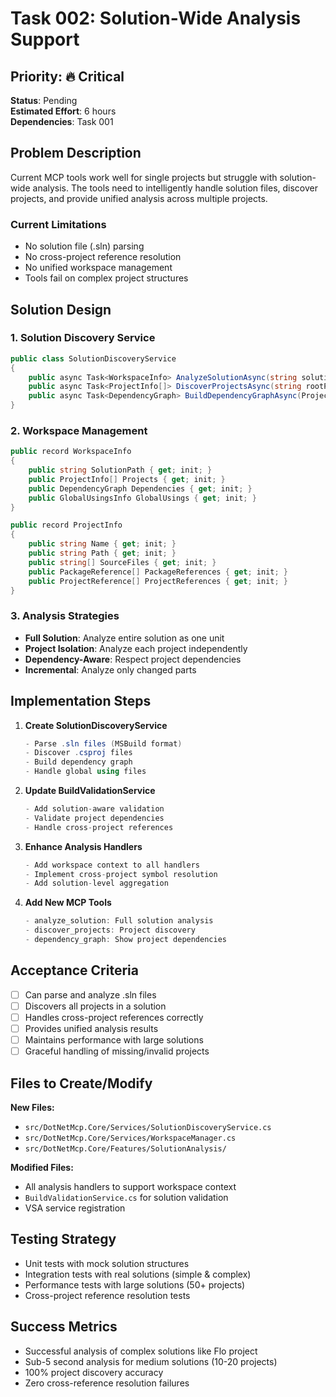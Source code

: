 # Task 002: Solution-Wide Analysis Support

## Priority: 🔥 Critical
**Status**: Pending  
**Estimated Effort**: 6 hours  
**Dependencies**: Task 001

## Problem Description

Current MCP tools work well for single projects but struggle with solution-wide analysis. The tools need to intelligently handle solution files, discover projects, and provide unified analysis across multiple projects.

### Current Limitations
- No solution file (.sln) parsing
- No cross-project reference resolution
- No unified workspace management
- Tools fail on complex project structures

## Solution Design

### 1. Solution Discovery Service
```csharp
public class SolutionDiscoveryService
{
    public async Task<WorkspaceInfo> AnalyzeSolutionAsync(string solutionPath);
    public async Task<ProjectInfo[]> DiscoverProjectsAsync(string rootPath);
    public async Task<DependencyGraph> BuildDependencyGraphAsync(ProjectInfo[] projects);
}
```

### 2. Workspace Management
```csharp
public record WorkspaceInfo
{
    public string SolutionPath { get; init; }
    public ProjectInfo[] Projects { get; init; }
    public DependencyGraph Dependencies { get; init; }
    public GlobalUsingsInfo GlobalUsings { get; init; }
}

public record ProjectInfo  
{
    public string Name { get; init; }
    public string Path { get; init; }
    public string[] SourceFiles { get; init; }
    public PackageReference[] PackageReferences { get; init; }
    public ProjectReference[] ProjectReferences { get; init; }
}
```

### 3. Analysis Strategies
- **Full Solution**: Analyze entire solution as one unit
- **Project Isolation**: Analyze each project independently  
- **Dependency-Aware**: Respect project dependencies
- **Incremental**: Analyze only changed parts

## Implementation Steps

1. **Create SolutionDiscoveryService**
   ```csharp
   - Parse .sln files (MSBuild format)
   - Discover .csproj files
   - Build dependency graph
   - Handle global using files
   ```

2. **Update BuildValidationService**
   ```csharp
   - Add solution-aware validation
   - Validate project dependencies
   - Handle cross-project references
   ```

3. **Enhance Analysis Handlers**
   ```csharp
   - Add workspace context to all handlers
   - Implement cross-project symbol resolution
   - Add solution-level aggregation
   ```

4. **Add New MCP Tools**
   ```csharp
   - analyze_solution: Full solution analysis
   - discover_projects: Project discovery
   - dependency_graph: Show project dependencies
   ```

## Acceptance Criteria

- [ ] Can parse and analyze .sln files
- [ ] Discovers all projects in a solution
- [ ] Handles cross-project references correctly
- [ ] Provides unified analysis results
- [ ] Maintains performance with large solutions
- [ ] Graceful handling of missing/invalid projects

## Files to Create/Modify

**New Files:**
- `src/DotNetMcp.Core/Services/SolutionDiscoveryService.cs`
- `src/DotNetMcp.Core/Services/WorkspaceManager.cs`
- `src/DotNetMcp.Core/Features/SolutionAnalysis/`

**Modified Files:**
- All analysis handlers to support workspace context
- `BuildValidationService.cs` for solution validation
- VSA service registration

## Testing Strategy

- Unit tests with mock solution structures
- Integration tests with real solutions (simple & complex)
- Performance tests with large solutions (50+ projects)
- Cross-project reference resolution tests

## Success Metrics

- Successful analysis of complex solutions like Flo project
- Sub-5 second analysis for medium solutions (10-20 projects)
- 100% project discovery accuracy
- Zero cross-reference resolution failures